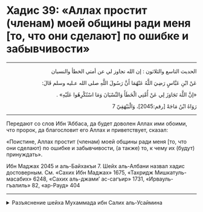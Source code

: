 <h1 class="hadith-header">Хадис 39: «Аллах простит (членам) моей общины ради меня [то, что они сделают] по ошибке и забывчивости» </h1>

<hr>

<p class="arabic-text" dir="rtl">
الحديث التاسع والثلاثون :
إن الله تجاوز لي عن أمتي الخطأ والنسيان
</p>

<p class="arabic-text" dir="rtl">
عَنْ ابْنِ عَبَّاسٍ رَضِيَ اللَّهُ عَنْهُمَا أَنَّ رَسُولَ اللَّهِ صلى الله عـليه وسلم قَالَ: 
</p>

<p class="arabic-text" dir="rtl">
«إنَّ اللَّهَ تَجَاوَزَ لِي عَنْ أُمَّتِي الْخَطَأَ وَالنِّسْيَانَ وَمَا اسْتُكْرِهُوا عَلَيْهِ» . 
</p>

<p class="arabic-subtext" dir="rtl">
رَوَاهُ ابْنُ مَاجَهْ [رقم:2045]، وَالْبَيْهَقِيّ 7 
</p>

<hr>

<p class="russian-text">
Передают со слов Ибн ’Аббаса, да будет доволен Аллах ими обоими, что пророк, да благословит его Аллах и приветствует, сказал: 
</p>

<p class="russian-text">
«Поистине, Аллах простит (членам) моей общины ради меня [то, что они сделают) по ошибке и забывчивости, (а также) то, к чему их (будут) принуждать».
</p>

<p class="russian-subtext">
Ибн Маджах 2045 и аль-Байхакъи 7. Шейх аль-Албани назвал хадис достоверным. См. «Сахих Ибн Маджах» 1675, «Тахридж Мишкатуль-масабих» 6248, «Сахих аль-джами’ ас-сагъир» 1731, «Ирвауль-гъалиль» 82, «ар-Рауд» 404
</p>

<hr class="endline">

<details class="comments">
  <summary class="comments-title">Разъяснение шейха Мухаммада ибн Салих аль-Усаймина</summary>
  <p class="comments-text">Скоро...</p>
</details>